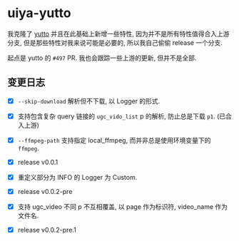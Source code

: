 # uiya-yutto

我克隆了 [yutto](https://github.com/yutto-dev/yutto) 并且在此基础上新增一些特性, 因为并不是所有特性值得合入上游分支, 但是那些特性对我来说可能是必要的, 所以我自己偷偷 release 一个分支.

起点是 yutto 的 `#497` PR. 我也会跟踪一些上游的更新, 但并不是全部.

## 变更日志

- [x] `--skip-download` 解析但不下载, 以 Logger 的形式.
- [x] 支持包含复杂 query 链接的 `ugc_vido_list` p 的解析, 防止总是下载 `p1`. (已合入上游)
- [x] `--ffmpeg-path` 支持指定 local_ffmpeg, 而并非总是使用环境变量下的 `ffmpeg`.
- [x] release v0.0.1
- [x] 重定义部分为 INFO 的 Logger 为 Custom.
- [x] release v0.0.2-pre
- [x] 支持 ugc_video 不同 p 不互相覆盖, 以 page 作为标识符, video_name 作为文件名.
- [x] release v0.0.2-pre.1



